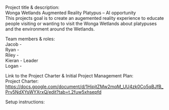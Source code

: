 Project title & description:\
Wonga Wetlands Augmented Reality Platypus – AI opportunity \
This projects goal is to create an augemented reality experience to educate people visiting or wanting to visit the Wonga Wetlands about platypuses and the environment around the Wetlands.

Team members & roles:\
Jacob - \
Ryan - \
Riley - \
Kieran - Leader\
Logan - 

Link to the Project Charter & Initial Project Management Plan: \
Project Charter: https://docs.google.com/document/d/1HipjtZMw2mqM_UU4zk0Co5qBJfB_Prv5NdXYsWYXrxQ/edit?tab=t.2fuw5xhsepfd

Setup instructions:
